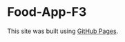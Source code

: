 # Food-App-F3
This site was built using [GitHub Pages](https://aamirkhan2205.github.io/Food-Restaurant/).

